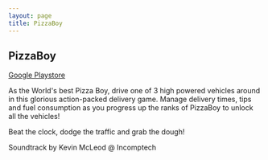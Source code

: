 ```yaml
---
layout: page
title: PizzaBoy
---
```


## PizzaBoy

[Google Playstore](https://play.google.com/store/apps/details?id=com.ProjectorGames.PizzaDelivery&hl=en_GB)

As the World's best Pizza Boy, drive one of 3 high powered vehicles around in this glorious action-packed delivery game. Manage delivery times, tips and fuel consumption as you progress up the ranks of PizzaBoy to unlock all the vehicles!

Beat the clock, dodge the traffic and grab the dough!

Soundtrack by Kevin McLeod @ Incomptech
